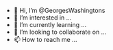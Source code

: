 - 👋 Hi, I’m @GeorgesWashingtons
- 👀 I’m interested in ...
- 🌱 I’m currently learning ...
- 💞️ I’m looking to collaborate on ...
- 📫 How to reach me ...

<!---
GeorgesWashingtons/GeorgesWashingtons is a ✨ special ✨ repository because its `README.md` (this file) appears on your GitHub profile.
You can click the Preview link to take a look at your changes.
--->
